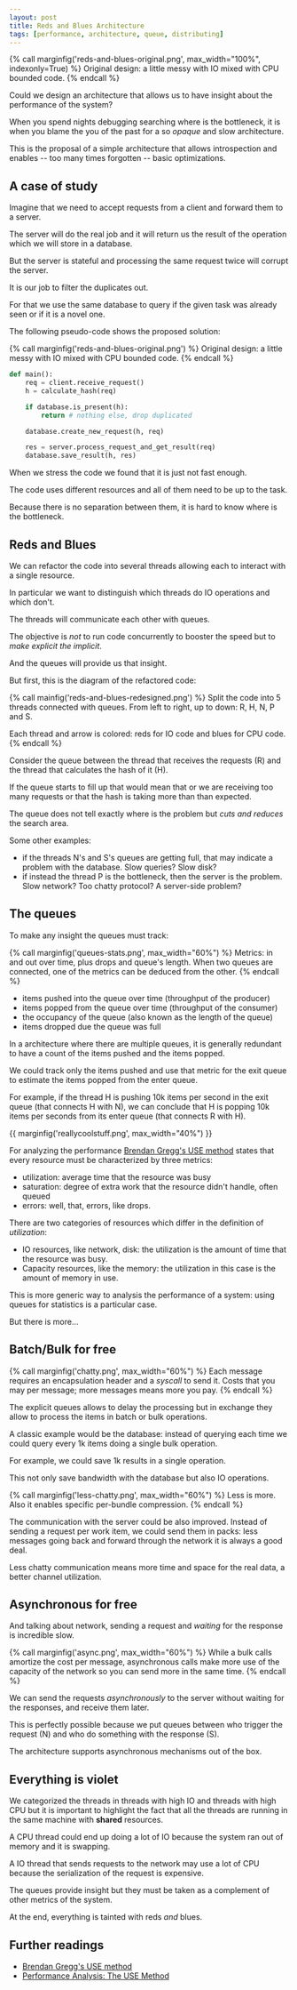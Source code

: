 ```yaml
---
layout: post
title: Reds and Blues Architecture
tags: [performance, architecture, queue, distributing]
---
```


{% call marginfig('reds-and-blues-original.png', max_width="100%", indexonly=True) %}
Original design: a little messy with IO mixed with CPU bounded code.
{% endcall %}

Could we design an architecture that allows us to have insight about the
performance of the system?

When you spend nights debugging searching where is the bottleneck, it is
when you blame the you of the past for a so *opaque* and slow architecture.

This is the proposal of a simple architecture that allows
introspection and enables -- too many times forgotten -- basic
optimizations.<!--more-->


## A case of study

Imagine that we need to accept requests from a client and forward them
to a server.

The server will do the real job and it will return us the result of the
operation which we will store in a database.

But the server is stateful and processing the same request twice will
corrupt the server.

It is our job to filter the duplicates out.

For that we use the same database to query if the given task was already
seen or if it is a novel one.

The following pseudo-code shows the proposed solution:

{% call marginfig('reds-and-blues-original.png') %}
Original design: a little messy with IO mixed with CPU bounded code.
 {% endcall %}

```python
def main():
    req = client.receive_request()
    h = calculate_hash(req)

    if database.is_present(h):
        return # nothing else, drop duplicated

    database.create_new_request(h, req)

    res = server.process_request_and_get_result(req)
    database.save_result(h, res)
```

When we stress the code we found that it is just not fast enough.

The code uses different resources and all of them need to be up to the
task.

Because there is no separation between them, it is hard to know where is
the bottleneck.

## Reds and Blues

We can refactor the code into several threads allowing each to interact
with a single resource.

In particular we want to distinguish which threads do IO operations and which
don't.

The threads will communicate each other with queues.

The objective is *not* to run code concurrently to booster the speed but
to *make explicit the implicit*.

And the queues will provide us that insight.

But first, this is the diagram of the refactored code:

{% call mainfig('reds-and-blues-redesigned.png') %}
Split the code into 5 threads connected with queues. From left to right,
up to down: R, H, N, P and S.

Each thread and arrow is colored: reds for IO code and blues for CPU
code.
{% endcall %}


Consider the queue between the thread that receives the requests (R) and
the thread that calculates the hash of it (H).

If the queue starts to fill up that would mean that or we are receiving
too many requests or that the hash is taking more than than expected.

The queue does not tell exactly where is the problem but *cuts and
reduces* the search area.

Some other examples:

 - if the threads N's and S's queues are getting full, that may indicate
   a problem with the database. Slow queries? Slow disk?
 - if instead the thread P is the bottleneck, then the server is the
   problem. Slow network? Too chatty protocol? A server-side problem?

## The queues

To make any insight the queues must track:

{% call marginfig('queues-stats.png', max_width="60%") %}
Metrics: in and out over time, plus drops and queue's length. When
two queues are connected, one of the metrics can be deduced from the
other.
{% endcall %}

 - items pushed into the queue over time (throughput of the producer)
 - items popped from the queue over time (throughput of the consumer)
 - the occupancy of the queue (also known as the length of the queue)
 - items dropped due the queue was full

In a architecture where there are multiple queues, it is generally
redundant to have a count of the items pushed and the items popped.

We could track only the items pushed and use that metric for the exit
queue to estimate the items popped from the enter queue.

For example, if the thread H is pushing 10k items per second in the exit
queue (that connects H with N), we can conclude that H is popping 10k items
per seconds from its enter queue (that connects R with H).

{{ marginfig('reallycoolstuff.png', max_width="40%") }}

For analyzing the performance
[Brendan Gregg's USE method](http://www.brendangregg.com/usemethod.html)
states that every resource must be characterized by three metrics:

 - utilization: average time that the resource was busy
 - saturation: degree of extra work that the resource didn't handle,
   often queued
 - errors: well, that, errors, like drops.

There are two categories of resources which differ in the definition of
*utilization*:

 - IO resources, like network, disk: the utilization is the amount of
   time that the resource was busy.
 - Capacity resources, like the memory: the utilization in this case is
   the amount of memory in use.

This is more generic way to analysis the performance of a system: using
queues for statistics is a particular case.

But there is more...

## Batch/Bulk for free

{% call marginfig('chatty.png', max_width="60%") %}
Each message requires an encapsulation header and a *syscall* to send it.
Costs that you may per message; more messages means more you pay.
{% endcall %}

The explicit queues allows to delay the processing but in exchange they
allow to process the items in batch or bulk operations.

A classic example would be the database: instead of querying each time
we could query every 1k items doing a single bulk operation.

For example, we could save 1k results in a single operation.

This not only save bandwidth with the database but also IO operations.

{% call marginfig('less-chatty.png', max_width="60%") %}
Less is more. Also it enables specific per-bundle compression.
{% endcall %}

The communication with the server could be also improved. Instead of
sending a request per work item, we could send them in packs: less
messages going back and forward through the network it is always a good
deal.

Less chatty communication means more time and space for the real data,
a better channel utilization.

## Asynchronous for free

And talking about network, sending a request and *waiting* for the
response is incredible slow.


{% call marginfig('async.png', max_width="60%") %}
While a bulk calls amortize the cost per message, asynchronous
calls make more use of the capacity of the network so you can send
more in the same time.
{% endcall %}

We can send the requests *asynchronously* to the server without waiting
for the responses, and receive them later.

This is perfectly possible because we put queues between who trigger the
request (N) and who do something with the response (S).

The architecture supports asynchronous mechanisms out of the box.

## Everything is violet

We categorized the threads in threads with high IO and threads with high
CPU but it is important to highlight the fact that all the threads are
running in the same machine with **shared** resources.

A CPU thread could end up doing a lot of IO because the system ran out
of memory and it is swapping.

A IO thread that sends requests to the network may use a lot of CPU because
the serialization of the request is expensive.

The queues provide insight but they must be taken as a complement of
other metrics of the system.

At the end, everything is tainted with reds *and* blues.

## Further readings

 - [Brendan Gregg's USE method](http://www.brendangregg.com/usemethod.html)
 - [Performance Analysis: The USE Method](https://www.youtube.com/watch?v=K9w2cipqfvc)
